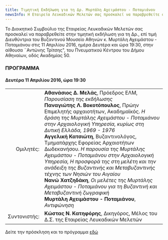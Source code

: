 ```yaml
---
title: Τιμητική Εκδήλωση για τη Δρ. Μυρτάλη Αχειμάστου - Ποταμιάνου
newsInfo: H Εταιρεία Λευκαδικώv Μελετώv σας προσκαλεί να παραβρεθείτε στην τιμητική εκδήλωση για τη Δρ. Μυρτάλη Αχειμάστου - Ποταμιάνου που Θα γίvει στις 11 Απριλίου 2016, ώρα 19:30 στο Πvευματικό Κέvτρο του Δήμου Αθηvαίων.
---
```


Το Διοικητικό Συμβούλιο της Εταιρείας Λευκαδικώv Μελετώv σας προσκαλεί να παραβρεθείτε στην τιμητική εκδήλωση για τη Δρ., επί τιμή Διευθύντρια του Βυζαντινού Μουσείο Αθηνών κ. Μυρτάλη Αχειμάστου - Ποταμιάνου στις 11 Απριλίου 2016, ημέρα Δευτέρα και ώρα 19:30, στην αίθουσα ¨Αντώνης Τρίτσης", του Πνευματικού Κέντρου του Δήμου Αθηναίων, οδός Ακαδημίας 50.
                 
### ΠΡΟΓΡΑΜΜΑ
#### Δευτέρα 11 Απριλίου 2016, ώρα 19:30 

|                              |                         |
| ---------------------------: | :---------------------- |
| <div class='donthyphenate'>Ομιλητές:</div> | **Αθανάσιος Δ. Μελάς**, Πρόεδρος ΕΛΜ, *Παρουσίαση της εκδήλωσης*<br/>**Παναγιώτης Λ. Βοκοτόπουλος**, Πρώην Επιμελητής αρχαιοτήτων, Ακαδημαϊκός. *Η δράση της Μυρτάλης Αχειμάστου - Ποταμιάνου στην Αρχαιολογική Υπηρεσία, κυρίως στη Δυτική Ελλάδα, 1969 - 1976*<br/>**Αγγελική Κατσιώτη**, Βυζαντινολόγος, Τμηματάρχης Εφορείας Αρχαιοτήτων Δωδεκανήσου. *Η παρουσία της Μυρτάλης Αχειμάστου - Ποταμιάνου στην Αρχαιολογική Υπηρεσία, Η προσφορά της στη μελέτη και την ανάδειξη της Βυζαντινής και Μεταβυζαντινής τέχνης των Νησιών του Αιγαίου*<br/>**Νανώ Χατζηδάκη**, *Οι μελέτες της Μυρτάλης Αχειμάστου - Ποταμιάνου για τη Βυζαντινή και Μεταβυζαντινή ζωγραφική*<br/>**Μυρτάλη Αχειμάστου - Ποταμιάνου**, *Αντιφώνηση*
| <div class='donthyphenate'>Συντονιστής:</div> | **Κώστας Ν. Κατηφόρης**, Δικηγόρος, Μέλος του Δ.Σ. της Εταιρείας Λευκαδικών Μελετών

Δείτε την πρόσκληση και το πρόγραμμα [εδώ](/documents/prosklhsh_axeimastou-potamianh.pdf)
